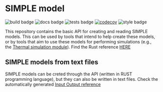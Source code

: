 # SIMPLE model


![build badge](https://github.com/SIMPLE-BuildingSimulation/simple_model/actions/workflows/build.yaml/badge.svg)
![docs badge](https://github.com/SIMPLE-BuildingSimulation/simple_model/actions/workflows/docs.yaml/badge.svg)
![tests badge](https://github.com/SIMPLE-BuildingSimulation/simple_model/actions/workflows/tests.yaml/badge.svg)
[![codecov](https://codecov.io/gh/SIMPLE-BuildingSimulation/simple_model/branch/master/graph/badge.svg?token=RST5L99M3M)](https://codecov.io/gh/SIMPLE-BuildingSimulation/simple_model)
![style badge](https://github.com/SIMPLE-BuildingSimulation/simple_model/actions/workflows/style.yaml/badge.svg)



This repository contains the basic API for creating and 
reading SIMPLE models. This can be used by tools that intend
to help create these models, or by tools that aim to 
use these models for performing simulations (e.g., 
the [Thermal simulation module](https://github.com/SIMPLE-BuildingSimulation/thermal)). 
Find the Rust reference [HERE](https://simple-buildingsimulation.github.io/simple_model/)

## SIMPLE models from text files

SIMPLE models can be creted through the API (written in RUST programming language), but they can also be written in text files. Check the automatically generated [Input Output reference](https://simple-buildingsimulation.github.io/input_output_reference/)


